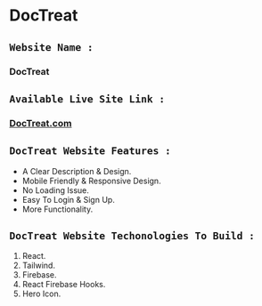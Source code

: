 # DocTreat

## `Website Name :`

### DocTreat

## `Available Live Site Link :`

### [DocTreat.com](DocTreat.com)

## `DocTreat Website Features :`

- A Clear Description & Design.
- Mobile Friendly & Responsive Design.
- No Loading Issue.
- Easy To Login & Sign Up.
- More Functionality.

## `DocTreat Website Techonologies To Build : `

1. React.
2. Tailwind.
3. Firebase.
4. React Firebase Hooks.
5. Hero Icon.
